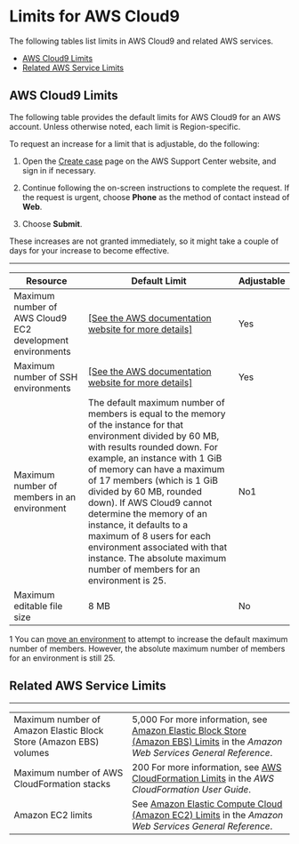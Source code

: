# Limits for AWS Cloud9<a name="limits"></a>

The following tables list limits in AWS Cloud9 and related AWS services\.
+  [AWS Cloud9 Limits](#limits-core) 
+  [Related AWS Service Limits](#limits-related) 

## AWS Cloud9 Limits<a name="limits-core"></a>

The following table provides the default limits for AWS Cloud9 for an AWS account\. Unless otherwise noted, each limit is Region\-specific\.

To request an increase for a limit that is adjustable, do the following:

1. Open the [Create case](https://console.aws.amazon.com/support/home#/case/create?issueType=service-limit-increase) page on the AWS Support Center website, and sign in if necessary\.

1. Continue following the on\-screen instructions to complete the request\. If the request is urgent, choose **Phone** as the method of contact instead of **Web**\.

1. Choose **Submit**\.

These increases are not granted immediately, so it might take a couple of days for your increase to become effective\.


****  

| Resource | Default Limit | Adjustable | 
| --- | --- | --- | 
|  Maximum number of AWS Cloud9 EC2 development environments  |  [\[See the AWS documentation website for more details\]](http://docs.aws.amazon.com/cloud9/latest/user-guide/limits.html)  |  Yes  | 
|  Maximum number of SSH environments  |  [\[See the AWS documentation website for more details\]](http://docs.aws.amazon.com/cloud9/latest/user-guide/limits.html)  |  Yes  | 
|  Maximum number of members in an environment  |  The default maximum number of members is equal to the memory of the instance for that environment divided by 60 MB, with results rounded down\. For example, an instance with 1 GiB of memory can have a maximum of 17 members \(which is 1 GiB divided by 60 MB, rounded down\)\. If AWS Cloud9 cannot determine the memory of an instance, it defaults to a maximum of 8 users for each environment associated with that instance\. The absolute maximum number of members for an environment is 25\.  |  No1  | 
|  Maximum editable file size  |  8 MB  |  No  | 

1 You can [move an environment](move-environment.md#move-environment-move) to attempt to increase the default maximum number of members\. However, the absolute maximum number of members for an environment is still 25\.

## Related AWS Service Limits<a name="limits-related"></a>


****  

|  |  | 
| --- |--- |
|  Maximum number of Amazon Elastic Block Store \(Amazon EBS\) volumes  |  5,000 For more information, see [Amazon Elastic Block Store \(Amazon EBS\) Limits](https://docs.aws.amazon.com/general/latest/gr/aws_service_limits.html#limits_ebs) in the *Amazon Web Services General Reference*\.  | 
|  Maximum number of AWS CloudFormation stacks  |  200 For more information, see [AWS CloudFormation Limits](https://docs.aws.amazon.com/AWSCloudFormation/latest/UserGuide/cloudformation-limits.html) in the *AWS CloudFormation User Guide*\.  | 
|  Amazon EC2 limits  |  See [Amazon Elastic Compute Cloud \(Amazon EC2\) Limits](https://docs.aws.amazon.com/general/latest/gr/aws_service_limits.html#limits_ec2) in the *Amazon Web Services General Reference*\.  | 